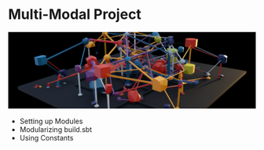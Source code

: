 # Multi-Modal Project

![Cover Image](coverImage.png)

- Setting up Modules
- Modularizing build.sbt
- Using Constants
